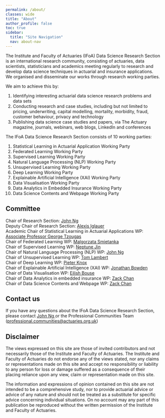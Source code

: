 ```yaml
---
permalink: /about/
classes: wide
title: "About"
author_profile: false
toc: true
sidebar:
  title: "Site Navigation"
  nav: about-nav
---
```


The Institute and Faculty of Actuaries (IFoA) Data Science Research Section is an international research community, consisting of actuaries, data scientists, statisticians and academics meeting regularly to research and develop data science techniques in actuarial and insurance applications. We organised and disseminate our works through research working parties.

We aim to achieve this by:

1. Identifying interesting actuarial data science research problems and data sets
2. Conducting research and case studies, including but not limited to pricing, underwriting, capital modelling, mortality, morbidity, fraud, customer behaviour, privacy and technology
3. Publishing data science case studies and papers, via The Actuary magazine, journals, webinars, web blogs, LinkedIn and conferences

The IFoA Data Science Research Section consists of 10 working parties:
1. Statistical Learning in Actuarial Application Working Party
2. Federated Learning Working Party
3. Supervised Learning Working Party
4. Natural Language Processing (NLP) Working Party
5. Unsupervised Learning Working Party
6. Deep Learning Working Party
7. Explainable Artificial Intelligence (XAI) Working Party
8. Data Visualisation Working Party
9. Data Analytics in Embedded Insurance Working Party
10. Data Science Contents and Webpage Working Party

## Committee

Chair of Research Section: <a href="https://www.linkedin.com/in/wui-hua-ng/"> John Ng </a> <br>
Deputy Chair of Research Section: <a href="https://www.linkedin.com/in/aiglauer/?originalSubdomain=ch"> Alexis Iglauer </a> <br>
Academic Chair of Statistical Learning in Actuarial Applications WP: <a href="https://researchportal.hw.ac.uk/en/persons/george-tzougas"> Associate Professor George Tzougas </a> <br>
Chair of Federated Learning WP: <a href href="https://www.linkedin.com/in/ma%C5%82gorzata-%C5%9Bmietanka-a1963a112/"> Malgorzata Smietanka </a> <br>
Chair of Supervised Learning WP: <a href href="https://www.linkedin.com/in/neptune-jin-0a1aba93/"> Neptune Jin </a> <br>
Chair of Natural Language Processing (NLP) WP: <a href="https://www.linkedin.com/in/wui-hua-ng/"> John Ng </a> <br>
Chair of Unsupervised Learning WP: <a href href="https://www.linkedin.com/in/thomaslambert11/?originalSubdomain=ca"> Tom Lambert </a> <br>
Chair of Deep Learning WP: <a href href="https://www.linkedin.com/in/pieter-knox/"> Pieter Knox </a> <br>
Chair of Explainable Artificial Intelligence (XAI) WP: <a href href="https://www.linkedin.com/in/jonathan-bowden-22433b27/"> Jonathan Bowden </a> <br>
Chair of Data Visualisation WP: <a href href="https://www.linkedin.com/in/eilish-bouse-655194b2/"> Eilish Bouse </a> <br>
Chair of Data Analytics in embedded insurance WP: <a href href="https://www.linkedin.com/in/chanzhanliang/"> Zack Chan </a> <br>
Chair of Data Science Contents and Webpage WP: <a href href="https://www.linkedin.com/in/chanzhanliang/"> Zack Chan </a> <br>

## Contact us
If you have any questions about the IFoA Data Science Research Section, please contact <a href="https://www.linkedin.com/in/wui-hua-ng/"> John Ng </a> or the Professional Communities Team (professional.communities@actuaries.org.uk)

## Disclaimer
The views expressed on this site are those of invited contributors and not necessarily those of the Institute and Faculty of Actuaries. The Institute and Faculty of Actuaries do not endorse any of the views stated, nor any claims or representations made on this site and accept no responsibility or liability to any person for loss or damage suffered as a consequence of their placing reliance upon any view, claim or representation made on this site. 

The information and expressions of opinion contained on this site are not intended to be a comprehensive study, nor to provide actuarial advice or advice of any nature and should not be treated as a substitute for specific advice concerning individual situations. On no account may any part of this publication be reproduced without the written permission of the Institute and Faculty of Actuaries.
